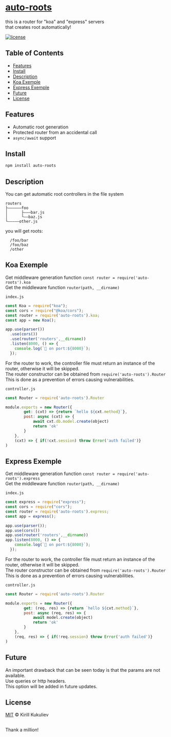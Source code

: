 
# [auto-roots](https://github.com/keha12345/fs-router)

this is a router for "koa" and "express" servers  
that creates root automatically!

[![license](https://img.shields.io/github/license/koajs/router.svg)](LICENSE)


## Table of Contents

* [Features](#features)
* [Install](#install)
* [Description](#description)
* [Koa Exemple](#koa-exemple)
* [Express Exemple](#express-exemple)
* [Future](#future)
* [License](#license)


## Features

* Automatic root generation
* Protected router from an accidental call
* `async/await` support

## Install

```sh
npm install auto-roots
```

## Description

You can get automatic root controllers in the file system

```
routers
├――――――foo
│      ├―――bar.js
│      └――baz.js
└―――――other.js
```

you will get roots:  
```  
  /foo/bar  
  /foo/baz  
  /other  
```

## Koa Exemple
Get middleware generation function ``const router = require('auto-roots').koa``  
Get the middleware function ``router(path, __dirname)``  

``index.js``
```index.js
const Koa = require("koa");
const cors = require("@koa/cors");
const router = require('auto-roots').koa;
const app = new Koa();

app.use(parser())
  .use(cors())
  .use(router('routers',__dirname))
  .listen(8000, () => {
    console.log(`🚀 on port:${8000}`);
  });
```

For the router to work, the controller file must return an instance of the router, otherwise it will be skipped.  
The router constructor can be obtained from  ``require('auto-roots').Router``  
This is done as a prevention of errors causing vulnerabilities. 


``controller.js``
```controller.js
const Router = require('auto-roots').Router

module.exports = new Router({
        get: (cxt) => {return `hello ${cxt.method}`},
        post: async (cxt) => {
            await cxt.db.model.create(object)
            return 'ok'
        }
    },
    (cxt) => { if(!cxt.session) throw Error('auth failed')}
)
```

## Express Exemple
Get middleware generation function ``const router = require('auto-roots').express``  
Get the middleware function ``router(path, __dirname)``  

``index.js``
```index.js
const express = require("express");
const cors = require("cors");
const router = require('auto-roots').express;
const app = express();

app.use(parser());
app.use(cors())
app.use(router('routers',__dirname))
app.listen(8000, () => {
    console.log(`🚀 on port:${8000}`);
  });
```

For the router to work, the controller file must return an instance of the router, otherwise it will be skipped.  
The router constructor can be obtained from  ``require('auto-roots').Router``  
This is done as a prevention of errors causing vulnerabilities. 


``controller.js``
```controller.js
const Router = require('auto-roots').Router

module.exports = new Router({
        get: (req, res) => {return `hello ${cxt.method}`},
        post: async (req, res) => {
            await model.create(object)
            return 'ok'
        }
    },
    (req, res) => { if(!req.session) throw Error('auth failed')}
)
```


## Future

An important drawback that can be seen today is 
that the params are not available.  
Use queries or http headers.  
This option will be added in future updates.  

## License

[MIT](LICENSE) © Kirill Kukuliev

##

Thank a million!

